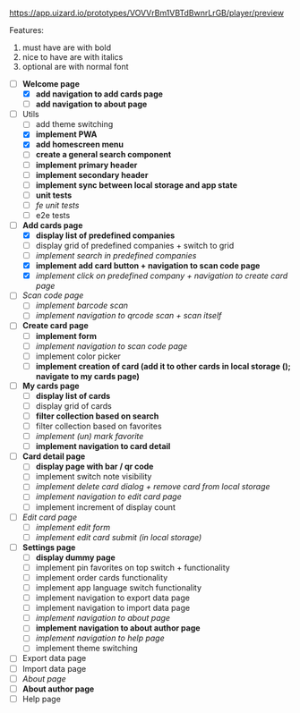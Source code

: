 https://app.uizard.io/prototypes/VOVVrBm1VBTdBwnrLrGB/player/preview

Features:

1. must have are with bold
2. nice to have are with italics
3. optional are with normal font

- [ ] **Welcome page**
  - [x] **add navigation to add cards page**
  - [ ] **add navigation to about page**
- [ ] Utils
  - [ ] add theme switching
  - [x] **implement PWA**
  - [x] **add homescreen menu**
  - [ ] **create a general search component**
  - [ ] **implement primary header**
  - [ ] **implement secondary header**
  - [ ] **implement sync between local storage and app state**
  - [ ] **unit tests**
  - [ ] _fe unit tests_
  - [ ] e2e tests
- [ ] **Add cards page**
  - [x] **display list of predefined companies**
  - [ ] display grid of predefined companies + switch to grid
  - [ ] _implement search in predefined companies_
  - [x] **implement add card button + navigation to scan code page**
  - [x] _implement click on predefined company + navigation to create card page_
- [ ] _Scan code page_
  - [ ] _implement barcode scan_
  - [ ] _implement navigation to qrcode scan + scan itself_
- [ ] **Create card page**
  - [ ] **implement form**
  - [ ] _implement navigation to scan code page_
  - [ ] implement color picker
  - [ ] **implement creation of card (add it to other cards in local storage (); navigate to my cards page)**
- [ ] **My cards page**
  - [ ] **display list of cards**
  - [ ] display grid of cards
  - [ ] **filter collection based on search**
  - [ ] filter collection based on favorites
  - [ ] _implement (un) mark favorite_
  - [ ] **implement navigation to card detail**
- [ ] **Card detail page**
  - [ ] **display page with bar / qr code**
  - [ ] implement switch note visibility
  - [ ] _implement delete card dialog + remove card from local storage_
  - [ ] _implement navigation to edit card page_
  - [ ] implement increment of display count
- [ ] _Edit card page_
  - [ ] _implement edit form_
  - [ ] _implement edit card submit (in local storage)_
- [ ] **Settings page**
  - [ ] **display dummy page**
  - [ ] implement pin favorites on top switch + functionality
  - [ ] implement order cards functionality
  - [ ] implement app language switch functionality
  - [ ] implement navigation to export data page
  - [ ] implement navigation to import data page
  - [ ] _implement navigation to about page_
  - [ ] **implement navigation to about author page**
  - [ ] _implement navigation to help page_
  - [ ] implement theme switching
- [ ] Export data page
- [ ] Import data page
- [ ] _About page_
- [ ] **About author page**
- [ ] Help page
